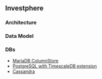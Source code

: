 ## Investphere

### Architecture

### Data Model

### DBs

* [MariaDB ColumnStore](https://mariadb.com/kb/en/mariadb-columnstore/)
* [PostgreSQL with TimescaleDB extension](https://docs.timescale.com/latest/main/)
* [Cassandra](https://cassandra.apache.org/)